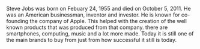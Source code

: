 Steve Jobs was born on Febuary 24, 1955 and died on October 5, 2011. He was an American businessman, inventor and investor. He is known for co-founding the company of Apple. This helped with the creation of the well known products that was produced from that company. there are smartphones, computing, music and a lot more made. Today it is still one of the main brands to buy from just from how successful it still is today.